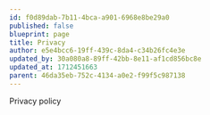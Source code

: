 ```yaml
---
id: f0d89dab-7b11-4bca-a901-6968e8be29a0
published: false
blueprint: page
title: Privacy
author: e5e4bcc6-19ff-439c-8da4-c34b26fc4e3e
updated_by: 30a080a8-89ff-42bb-8e11-af1cd856bc8e
updated_at: 1712451663
parent: 46da35eb-752c-4134-a0e2-f99f5c987138
---
```

Privacy policy
